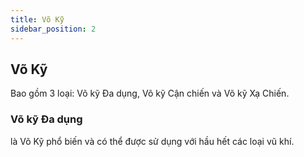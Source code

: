 ```yaml
---
title: Võ Kỹ
sidebar_position: 2
---
```


## Võ Kỹ

Bao gồm 3 loại: Võ kỹ Đa dụng, Võ kỹ Cận chiến và Võ kỹ Xạ Chiến.

### Võ kỹ Đa dụng

là Võ Kỹ phổ biến và có thể được sử dụng với hầu hết các loại vũ khí.